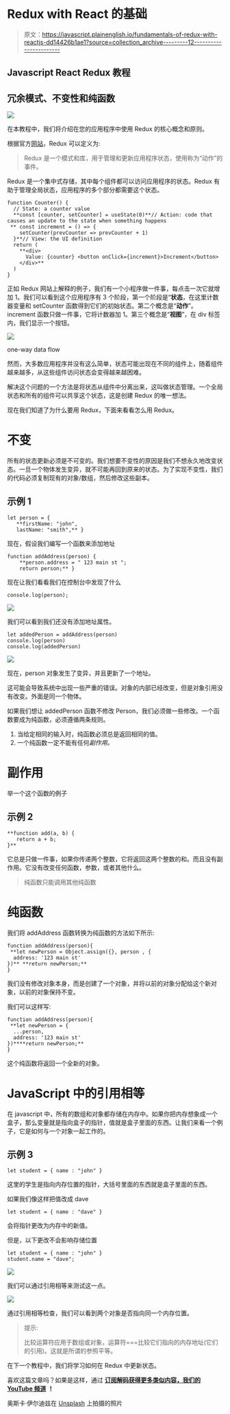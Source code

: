 # Redux with React 的基础

> 原文：<https://javascript.plainenglish.io/fundamentals-of-redux-with-reactjs-dd14426b1ae1?source=collection_archive---------12----------------------->

## Javascript React Redux 教程

## 冗余模式、不变性和纯函数

![](img/1be18be80dea2f7c36c0653dbb5efb97.png)

在本教程中，我们将介绍在您的应用程序中使用 Redux 的核心概念和原则。

根据官方[网站](https://redux.js.org/tutorials/essentials/part-1-overview-concepts)，Redux 可以定义为:

> Redux 是一个模式和库，用于管理和更新应用程序状态，使用称为“动作”的事件。

Redux 是一个集中式存储，其中每个组件都可以访问应用程序的状态。Redux 有助于管理全局状态，应用程序的多个部分都需要这个状态。

```
function Counter() {
  // State: a counter value
  **const [counter, setCounter] = useState(0)**// Action: code that causes an update to the state when something happens
 ** const increment = () => {
    setCounter(prevCounter => prevCounter + 1)
  }**// View: the UI definition
  return (
    **<div>
      Value: {counter} <button onClick={increment}>Increment</button>
    </div>**
  )
}
```

正如 Redux 网站上解释的例子，我们有一个小程序做一件事，每点击一次它就增加 1。我们可以看到这个应用程序有 3 个阶段，第一个阶段是“**状态**，在这里计数器变量和 setCounter 函数得到它们的初始状态。第二个概念是“**动作**”。increment 函数只做一件事，它将计数器加 1。第三个概念是“**视图**”，在 div 标签内，我们显示一个按钮。

![](img/39b403d4d0ca7058ab14a122c549919d.png)

one-way data flow

然而，大多数应用程序并没有这么简单，状态可能出现在不同的组件上，随着组件越来越多，从这些组件访问状态会变得越来越困难。

解决这个问题的一个方法是将状态从组件中分离出来，这叫做状态管理。一个全局状态和所有的组件可以共享这个状态，这是创建 Redux 的唯一想法。

现在我们知道了为什么要用 Redux，下面来看看怎么用 Redux。

# 不变

所有的状态更新必须是不可变的。我们想要不变性的原因是我们不想永久地改变状态。一旦一个物体发生变异，就不可能再回到原来的状态。为了实现不变性，我们的代码必须复制现有的对象/数组，然后修改这些副本。

## 示例 1

```
let person = {  
   **firstName: "john",  
   lastName: "smith",** }
```

现在，假设我们编写一个函数来添加地址

```
function addAddress(person) {
    **person.address = " 123 main st ";
    return person;** }
```

现在让我们看看我们在控制台中发现了什么

```
console.log(person);
```

![](img/fd81037c5842f70f530bdf88abf86c1b.png)

我们可以看到我们还没有添加地址属性。

```
let addedPerson = addAddress(person)
console.log(person)
console.log(addedPerson)
```

![](img/c8a763ea2b9d7100ea027a24d9c3680f.png)

现在，person 对象发生了变异，并且更新了一个地址。

这可能会导致系统中出现一些严重的错误。对象的内部已经改变，但是对象引用没有改变。外面是同一个物体。

如果我们想让 addedPerson 函数不修改 Person，我们必须做一些修改。一个函数要成为纯函数，必须遵循两条规则。

1.  当给定相同的输入时，纯函数必须总是返回相同的值。
2.  一个纯函数一定不能有任何*副作用。*

# 副作用

举一个这个函数的例子

## 示例 2

```
**function add(a, b) {
   return a + b; 
}**
```

它总是只做一件事，如果你传递两个整数，它将返回这两个整数的和。而且没有副作用。它没有改变任何函数，参数，或者其他什么。

> 纯函数只能调用其他纯函数

# 纯函数

我们将 addAddress 函数转换为纯函数的方法如下所示:

```
function addAddress(person){
 **let newPerson = Object.assign({}, person , {
  address: '123 main st'
})** **return newPerson;**
}
```

我们没有修改对象本身，而是创建了一个对象，并将以前的对象分配给这个新对象，以前的对象保持不变。

我们可以这样写:

```
function addAddress(person){
 **let newPerson = {
  ...person,  
  address: '123 main st'
})****return newPerson;**
}
```

这个纯函数将返回一个全新的对象。

# JavaScript 中的引用相等

在 javascript 中，所有的数组和对象都存储在内存中。如果你把内存想象成一个盒子，那么变量就是指向盒子的指针，值就是盒子里面的东西。让我们来看一个例子，它是如何与一个对象一起工作的。

## 示例 3

```
let student = { name : "john" }
```

这里的学生是指向内存位置的指针，大括号里面的东西就是盒子里面的东西。

如果我们像这样把值改成 dave

```
let student = { name : "dave" }
```

会将指针更改为内存中的新值。

但是，以下更改不会影响存储位置

```
let student = { name : "john" }
student.name = "dave"; 
```

![](img/0da9ab7b3988781a184e8ab92a2fe182.png)

我们可以通过引用相等来测试这一点。

![](img/4582aaec616a6188cd3f78719ec41bab.png)

通过引用相等检查，我们可以看到两个对象是否指向同一个内存位置。

> 提示:
> 
> 比较运算符应用于数组或对象，运算符===比较它们指向的内存地址(它们的引用)。这就是所谓的参照平等。

在下一个教程中，我们将学习如何在 Redux 中更新状态。

喜欢这篇文章吗？如果是这样，通过 [**订阅解码获得更多类似内容，我们的 YouTube 频道**](https://www.youtube.com/channel/UCtipWUghju290NWcn8jhyAw) **！**

奥斯卡·伊尔迪兹在 [Unsplash](https://unsplash.com/s/photos/react?utm_source=unsplash&utm_medium=referral&utm_content=creditCopyText) 上拍摄的照片